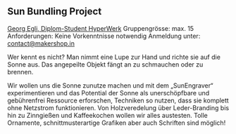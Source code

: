 ## Sun Bundling Project

[Georg Egli, Diplom-Student HyperWerk](http://gemeinschaft.hyperwerk.ch/georg-egli/)
Gruppengrösse: max. 15
Anforderungen: Keine Vorkenntnisse notwendig
Anmeldung unter: contact@makershop.in

Wer kennt es nicht? Man nimmt eine Lupe zur Hand und richte sie auf die Sonne aus. Das angepeilte Objekt fängt an zu schmauchen oder zu brennen. 

Wir wollen uns die Sonne zunutze machen und mit dem „SunEngraver“ experimentieren und das Potential der Sonne als unerschöpfbare und gebührenfrei Ressource erforschen, Techniken so nutzen, dass sie komplett ohne Netzstrom funktionieren. Von Holzveredelung über Leder-Branding bis hin zu Zinngießen und Kaffeekochen wollen wir alles austesten. Tolle Ornamente, schnittmusterartige Grafiken aber auch Schriften sind möglich!